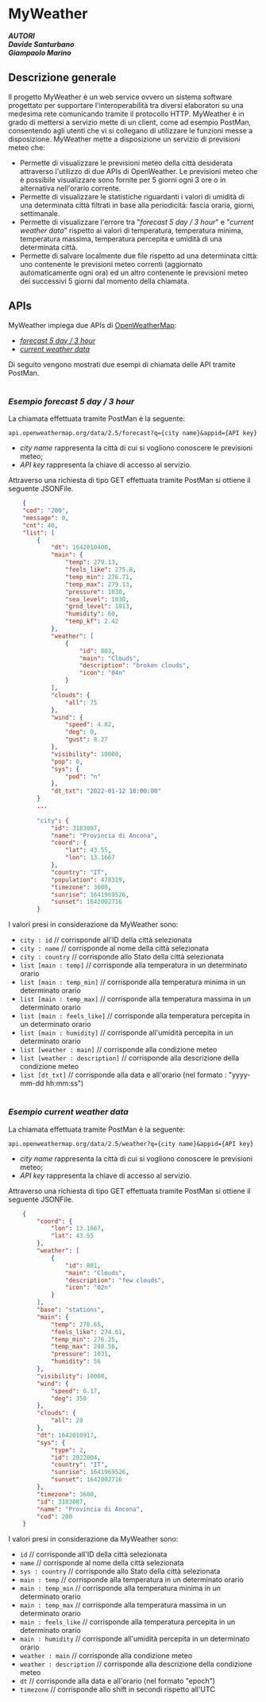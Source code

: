 # MyWeather
***AUTORI <br>
Davide Santurbano <br>
Giampaolo Marino***

## Descrizione generale
Il progetto MyWeather è un web service ovvero un sistema software progettato per supportare l'interoperabilità tra diversi elaboratori su una medesima rete comunicando tramite il protocollo HTTP. MyWeather è in grado di mettersi a servizio mette di un client, come ad esempio PostMan, consentendo agli utenti che vi si collegano di utilizzare le funzioni messe a disposizione.
MyWeather mette a disposizione un servizio di previsioni meteo che:

 - Permette di visualizzare le previsioni meteo della città desiderata attraverso l'utilizzo di due APIs di OpenWeather. Le previsioni meteo che è possibile visualizzare sono fornite per 5 giorni ogni 3 ore o in alternativa nell'orario corrente.
 - Permette di visualizzare le statistiche riguardanti i valori di umidità di una determinata città filtrati in base alla periodicità: fascia oraria, giorni, settimanale.
 -  Permette di visualizzare l'errore tra "*forecast 5 day / 3 hour*" e "*current weather data*" rispetto ai valori di temperatura, temperatura minima, temperatura massima, temperatura percepita e umidità di una determinata città.
 - Permette di salvare localmente due file rispetto ad una determinata città: uno contenente le previsioni meteo correnti (aggiornato automaticamente ogni ora) ed un altro contenente le previsioni meteo dei successivi 5 giorni dal momento della chiamata.
 
## APIs
MyWeather impiega due APIs di [OpenWeatherMap](https://openweathermap.org/api): 
 - [*forecast 5 day / 3 hour*](https://openweathermap.org/forecast5)
 - [*current weather data*](https://openweathermap.org/current)
 
Di seguito vengono mostrati due esempi di chiamata delle API tramite PostMan.
#
### *Esempio forecast 5 day / 3 hour*
La chiamata effettuata tramite PostMan è la seguente:

    api.openweathermap.org/data/2.5/forecast?q={city name}&appid={API key}

 - *city name* rappresenta la città di cui si vogliono conoscere le previsioni meteo;
 - *API key* rappresenta la chiave di accesso al servizio.

Attraverso una richiesta di tipo GET effettuata tramite PostMan si ottiene il seguente JSONFile.
```json
    {
    "cod": "200",
    "message": 0,
    "cnt": 40,
    "list": [
        {
            "dt": 1642010400,
            "main": {
                "temp": 279.13,
                "feels_like": 275.8,
                "temp_min": 276.71,
                "temp_max": 279.13,
                "pressure": 1030,
                "sea_level": 1030,
                "grnd_level": 1013,
                "humidity": 60,
                "temp_kf": 2.42
            },
            "weather": [
                {
                    "id": 803,
                    "main": "Clouds",
                    "description": "broken clouds",
                    "icon": "04n"
                }
            ],
            "clouds": {
                "all": 75
            },
            "wind": {
                "speed": 4.82,
                "deg": 0,
                "gust": 8.27
            },
            "visibility": 10000,
            "pop": 0,
            "sys": {
                "pod": "n"
            },
            "dt_txt": "2022-01-12 18:00:00"
        }
        ...
        
        "city": {
	        "id": 3183087,
	        "name": "Provincia di Ancona",
	        "coord": {
		        "lat": 43.55,
		        "lon": 13.1667
	        },
	        "country": "IT",
	        "population": 478319,
	        "timezone": 3600,
	        "sunrise": 1641969526,
	        "sunset": 1642002716
        }
```
I valori presi in considerazione da MyWeather sono:
 - `city : id` // corrisponde all'ID della città selezionata
 - `city : name` // corrisponde al nome della città selezionata
 - `city : country` // corrisponde allo Stato della città selezionata
 - `list [main : temp]` // corrisponde alla temperatura in un determinato orario
 - `list [main : temp_min]` // corrisponde alla temperatura minima in un determinato orario
 - `list [main : temp_max]` // corrisponde alla temperatura massima in un determinato orario
 - `list [main : feels_like]` // corrisponde alla temperatura percepita in un determinato orario
 - `list [main : humidity]` // corrisponde all'umidità percepita in un determinato orario
 - `list [weather : main]` // corrisponde alla condizione meteo 
 - `list [weather : description]` // corrisponde alla descrizione della condizione meteo
 - `list [dt_txt]` // corrisponde alla data e all'orario (nel formato : "yyyy-mm-dd   hh:mm:ss")
#
### *Esempio current weather data*
La chiamata effettuata tramite PostMan è la seguente:

    api.openweathermap.org/data/2.5/weather?q={city name}&appid={API key}
 - *city name* rappresenta la città di cui si vogliono conoscere le previsioni meteo;
 - *API key* rappresenta la chiave di accesso al servizio.
 
Attraverso una richiesta di tipo GET effettuata tramite PostMan si ottiene il seguente JSONFile.
```json
    {
        "coord": {
            "lon": 13.1667,
            "lat": 43.55
        },
        "weather": [
            {
                "id": 801,
                "main": "Clouds",
                "description": "few clouds",
                "icon": "02n"
            }
        ],
        "base": "stations",
        "main": {
            "temp": 278.65,
            "feels_like": 274.61,
            "temp_min": 276.25,
            "temp_max": 280.56,
            "pressure": 1031,
            "humidity": 56
        },
        "visibility": 10000,
        "wind": {
            "speed": 6.17,
            "deg": 350
        },
        "clouds": {
            "all": 20
        },
        "dt": 1642010917,
        "sys": {
            "type": 2,
            "id": 2022004,
            "country": "IT",
            "sunrise": 1641969526,
            "sunset": 1642002716
        },
        "timezone": 3600,
        "id": 3183087,
        "name": "Provincia di Ancona",
        "cod": 200
    }
```
I valori presi in considerazione da MyWeather sono:
 - `id` // corrisponde all'ID della città selezionata
 - `name` // corrisponde al nome della città selezionata
 - `sys : country` // corrisponde allo Stato della città selezionata
 - `main : temp` // corrisponde alla temperatura in un determinato orario
 - `main : temp_min` // corrisponde alla temperatura minima in un determinato orario
 - `main : temp_max` // corrisponde alla temperatura massima in un determinato orario
 - `main : feels_like` // corrisponde alla temperatura percepita in un determinato orario
 - `main : humidity` // corrisponde all'umidità percepita in un determinato orario
 - `weather : main` // corrisponde alla condizione meteo 
 - `weather : description` // corrisponde alla descrizione della condizione meteo
 - `dt` // corrisponde alla data e all'orario (nel formato "epoch")
 - `timezone` // corrisponde allo shift in secondi rispetto all'UTC


